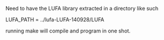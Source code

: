 Need to have the LUFA library extracted in a directory like such

LUFA_PATH    = ../lufa-LUFA-140928/LUFA

running make will compile and program in one shot.
